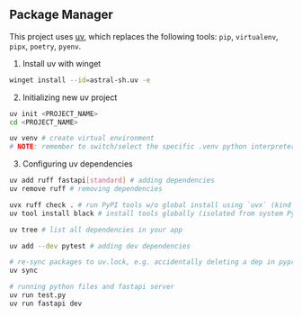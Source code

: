 ## Package Manager
This project uses [uv](https://github.com/astral-sh/uv), which replaces the following tools: `pip`, `virtualenv`, `pipx`, `poetry`, `pyenv`.

1. Install uv with winget
```sh
winget install --id=astral-sh.uv -e
```

2. Initializing new uv project
```sh
uv init <PROJECT_NAME>
cd <PROJECT_NAME>

uv venv # create virtual environment
# NOTE: remember to switch/select the specific .venv python interpreter that was created
```

3. Configuring uv dependencies
```sh
uv add ruff fastapi[standard] # adding dependencies
uv remove ruff # removing dependencies

uvx ruff check . # run PyPI tools w/o global install using `uvx` (kind of like npx)
uv tool install black # install tools globally (isolated from system Python and projects)

uv tree # list all dependencies in your app

uv add --dev pytest # adding dev dependencies

# re-sync packages to uv.lock, e.g. accidentally deleting a dep in pyproject.toml
uv sync

# running python files and fastapi server
uv run test.py
uv run fastapi dev
```